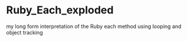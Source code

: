Ruby_Each_exploded
==================

my long form interpretation of the Ruby each method using looping and object tracking
